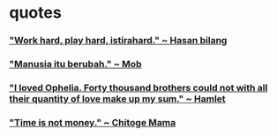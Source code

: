 # quotes
### ["Work hard, play hard, istirahard." ~ Hasan bilang](https://www.thetimes.co.uk/imageserver/image/methode%2Ftimes%2Fprod%2Fweb%2Fbin%2F97f760d4-852b-11e8-ad58-ae35970199d3.jpg?crop=4784%2C2691%2C1240%2C857)
### ["Manusia itu berubah." ~ Mob](https://t.me/mobshigeo100)
### ["I loved Ophelia. Forty thousand brothers could not with all their quantity of love make up my sum." ~ Hamlet](https://tinyurl.com/y8f4fdjc)
### ["Time is not money." ~ Chitoge Mama](https://youtu.be/dQw4w9WgXcQ)
